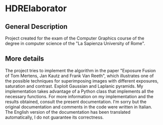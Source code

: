 # HDRElaborator
## General Description
  Project created for the exam of the Computer Graphics course of the degree in computer science of the "La Sapienza University of Rome".
 ## More details
  The project tries to implement the algorithm in the paper "Exposure Fusion of Tom Mertens, Jan Kautz and Frank Van Reeth", which illustrates one of the possible techniques for superimposing images with different    exposures, saturation and contrast. Exploit Gaussian and Laplanic pyramids. My implementation takes advantage of a Python class that implements all the necessary functions. For more information on my implementation and the results obtained, consult the present documentation.
  I'm sorry but the original documentation and comments in the code were written in Italian. The English version of the documentation has been translated automatically, I do not guarantee its correctness.

  
  
